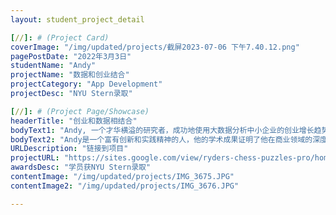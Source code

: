 ```yaml
---
layout: student_project_detail

[//]: # (Project Card)
coverImage: "/img/updated/projects/截屏2023-07-06 下午7.40.12.png"
pagePostDate: "2022年3月3日"
studentName: "Andy"
projectName: "数据和创业结合"
projectCategory: "App Development"
projectDesc: "NYU Stern录取"

[//]: # (Project Page/Showcase)
headerTitle: "创业和数据相结合"
bodyText1: "Andy, 一个才华横溢的研究者，成功地使用大数据分析中小企业的创业增长趋势。他的研究成果不仅发表了论文，还申请了专利。由于这些重大贡献，他已被NYU Stern商学院录取。"
bodyText2: "Andy是一个富有创新和实践精神的人，他的学术成果证明了他在商业领域的深度理解和实际应用能力。他将大数据与商业策略相结合，解决了中小企业面临的独特挑战。这些能力使他在NYU Stern商学院中得到了高度认可"
URLDescription: "链接到项目"
projectURL: "https://sites.google.com/view/ryders-chess-puzzles-pro/home"
awardsDesc: "学员获NYU Stern录取"
contentImage: "/img/updated/projects/IMG_3675.JPG"
contentImage2: "/img/updated/projects/IMG_3676.JPG"

---
```

